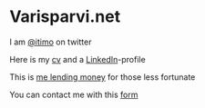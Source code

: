 # Varisparvi.net

I am [@itimo](https://twitter.com/iTimo) on twitter

Here is my [cv](https://gist.github.com/itimo/02a8e0ec322bccc53e45e8beacbe443d) and a [LinkedIn](https://www.linkedin.com/in/timov/)-profile

This is [me lending money](http://www.kiva.org/lender/timov) for those less fortunate

You can contact me with this [form](https://goo.gl/forms/ETH1lU7XF2EqZHog1)
